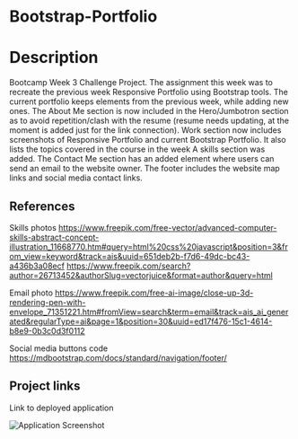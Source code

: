 # Bootstrap-Portfolio

# Description
Bootcamp Week 3 Challenge Project. The assignment this week was to recreate the previous week Responsive Portfolio using Bootstrap tools. 
The current portfolio keeps elements from the previous week, while adding new ones. 
The About Me section is now included in the Hero/Jumbotron section as to avoid repetition/clash with the resume (resume needs updating, at the moment is added just for the link connection).
Work section now includes screenshots of Responsive Portfolio and current Bootstrap Portfolio. It also lists the topics covered in the course in the week
A skills section was added.
The Contact Me section has an added element where users can send an email to the website owner.
The footer includes the website map links and social media contact links.

## References

Skills photos https://www.freepik.com/free-vector/advanced-computer-skills-abstract-concept-illustration_11668770.htm#query=html%20css%20javascript&position=3&from_view=keyword&track=ais&uuid=651deb2b-f7d6-49dc-bc43-a436b3a08ecf
https://www.freepik.com/search?author=26713452&authorSlug=vectorjuice&format=author&query=html

Email photo https://www.freepik.com/free-ai-image/close-up-3d-rendering-pen-with-envelope_71351221.htm#fromView=search&term=email&track=ais_ai_generated&regularType=ai&page=1&position=30&uuid=ed17f476-15c1-4614-b8e9-0b3c0d3f0112

Social media buttons code https://mdbootstrap.com/docs/standard/navigation/footer/

## Project links

Link to deployed application

![Application Screenshot](screenshot.png?raw=true "Application Screenshot")

